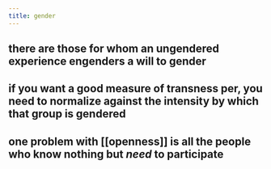 ```yaml
---
title: gender
---
```


## there are those for whom an ungendered experience engenders a will to gender
## if you want a good measure of transness per, you need to normalize against the intensity by which that group is gendered
## one problem with [[openness]] is all the people who know nothing but *need* to participate
##
